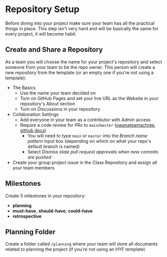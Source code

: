 # Repository Setup

Before diving into your project make sure your team has all the practical things in place. This step isn't very hard and will be basically the same for every project, it will become habit.

## Create and Share a Repository

As a team you will choose the name for your project's repository and select someone from your team to be the repo owner. This person will create a new repository from the template \(or an empty one if you're not using a template\):

- The Basics
  - Use the name your team decided on
  - Turn on GitHub Pages and set your live URL as the Website in your repository's About section
  - Turn on Discussions in your repository
- Collaboration Settings
  - Add everyone in your team as a contributor with _Admin_ access
  - Require a code review for PRs to `main`/`master` \([owanateamachree](https://owanateamachree.medium.com/how-to-protect-the-master-branch-on-github-ab85e9b6b03), [github docs](https://docs.github.com/en/github/collaborating-with-issues-and-pull-requests/approving-a-pull-request-with-required-reviews)\)
    - You will need to type `main` or `master` into the _Branch name pattern_ input box \(depending on which on what your repo's default branch is named\)
    - Select _Dismiss stale pull request approvals when new commits are pushed_
- Create your group project issue in the Class Repository and assign all your team members

## Milestones

Create 5 milestones in your repository:

- **planning**
- **must-have**, **should-have**, **could-have**
- **retrospective**

## Planning Folder

Create a folder called `/planning` where your team will store all documents related to planning the project \(if you're not using an HYF template\)
